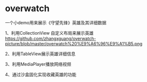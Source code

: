 # overwatch
一个小demo用来展示《守望先锋》英雄及其详细数据

1、利用CollectionView 自定义布局来展示英雄
https://github.com/zhangxguang/overwatch-picture/blob/master/overwatch%20%E9%A6%96%E9%A1%B5.png
 
2、利用TableView展示英雄详细信息

 
3、利用MediaPlayer播放网络视频

 
4、通过沙盒固化实现收藏英雄的功能

